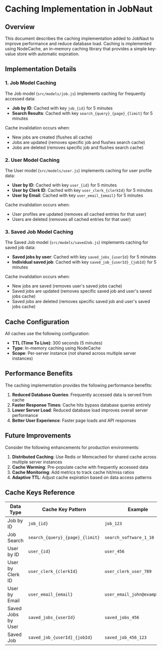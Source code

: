 # Caching Implementation in JobNaut

## Overview

This document describes the caching implementation added to JobNaut to improve performance and reduce database load. Caching is implemented using NodeCache, an in-memory caching library that provides a simple key-value store with automatic expiration.

## Implementation Details

### 1. Job Model Caching

The Job model (`src/models/job.js`) implements caching for frequently accessed data:

- **Job by ID**: Cached with key `job_{id}` for 5 minutes
- **Search Results**: Cached with key `search_{query}_{page}_{limit}` for 5 minutes

Cache invalidation occurs when:
- New jobs are created (flushes all cache)
- Jobs are updated (removes specific job and flushes search cache)
- Jobs are deleted (removes specific job and flushes search cache)

### 2. User Model Caching

The User model (`src/models/user.js`) implements caching for user profile data:

- **User by ID**: Cached with key `user_{id}` for 5 minutes
- **User by Clerk ID**: Cached with key `user_clerk_{clerkId}` for 5 minutes
- **User by Email**: Cached with key `user_email_{email}` for 5 minutes

Cache invalidation occurs when:
- User profiles are updated (removes all cached entries for that user)
- Users are deleted (removes all cached entries for that user)

### 3. Saved Job Model Caching

The Saved Job model (`src/models/savedJob.js`) implements caching for saved job data:

- **Saved jobs by user**: Cached with key `saved_jobs_{userId}` for 5 minutes
- **Individual saved job**: Cached with key `saved_job_{userId}_{jobId}` for 5 minutes

Cache invalidation occurs when:
- New jobs are saved (removes user's saved jobs cache)
- Saved jobs are updated (removes specific saved job and user's saved jobs cache)
- Saved jobs are deleted (removes specific saved job and user's saved jobs cache)

## Cache Configuration

All caches use the following configuration:
- **TTL (Time To Live)**: 300 seconds (5 minutes)
- **Type**: In-memory caching using NodeCache
- **Scope**: Per-server instance (not shared across multiple server instances)

## Performance Benefits

The caching implementation provides the following performance benefits:

1. **Reduced Database Queries**: Frequently accessed data is served from cache
2. **Faster Response Times**: Cache hits bypass database queries entirely
3. **Lower Server Load**: Reduced database load improves overall server performance
4. **Better User Experience**: Faster page loads and API responses

## Future Improvements

Consider the following enhancements for production environments:

1. **Distributed Caching**: Use Redis or Memcached for shared cache across multiple server instances
2. **Cache Warming**: Pre-populate cache with frequently accessed data
3. **Cache Monitoring**: Add metrics to track cache hit/miss ratios
4. **Adaptive TTL**: Adjust cache expiration based on data access patterns

## Cache Keys Reference

| Data Type | Cache Key Pattern | Example |
|-----------|-------------------|---------|
| Job by ID | `job_{id}` | `job_123` |
| Job Search | `search_{query}_{page}_{limit}` | `search_software_1_10` |
| User by ID | `user_{id}` | `user_456` |
| User by Clerk ID | `user_clerk_{clerkId}` | `user_clerk_user_789` |
| User by Email | `user_email_{email}` | `user_email_john@example.com` |
| Saved Jobs by User | `saved_jobs_{userId}` | `saved_jobs_456` |
| Saved Job | `saved_job_{userId}_{jobId}` | `saved_job_456_123` |